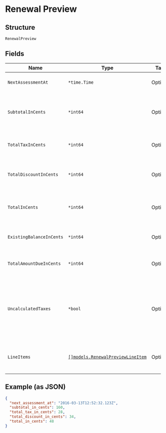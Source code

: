 
# Renewal Preview

## Structure

`RenewalPreview`

## Fields

| Name | Type | Tags | Description |
|  --- | --- | --- | --- |
| `NextAssessmentAt` | `*time.Time` | Optional | The timestamp for the subscription’s next renewal |
| `SubtotalInCents` | `*int64` | Optional | An integer representing the amount of the total pre-tax, pre-discount charges that will be assessed at the next renewal |
| `TotalTaxInCents` | `*int64` | Optional | An integer representing the total tax charges that will be assessed at the next renewal |
| `TotalDiscountInCents` | `*int64` | Optional | An integer representing the amount of the coupon discounts that will be applied to the next renewal |
| `TotalInCents` | `*int64` | Optional | An integer representing the total amount owed, less any discounts, that will be assessed at the next renewal |
| `ExistingBalanceInCents` | `*int64` | Optional | An integer representing the amount of the subscription’s current balance |
| `TotalAmountDueInCents` | `*int64` | Optional | An integer representing the existing_balance_in_cents plus the total_in_cents |
| `UncalculatedTaxes` | `*bool` | Optional | A boolean indicating whether or not additional taxes will be calculated at the time of renewal. This will be true if you are using Avalara and the address of the subscription is in one of your defined taxable regions. |
| `LineItems` | [`[]models.RenewalPreviewLineItem`](../../doc/models/renewal-preview-line-item.md) | Optional | An array of objects representing the individual transactions that will be created at the next renewal |

## Example (as JSON)

```json
{
  "next_assessment_at": "2016-03-13T12:52:32.123Z",
  "subtotal_in_cents": 160,
  "total_tax_in_cents": 28,
  "total_discount_in_cents": 34,
  "total_in_cents": 48
}
```

